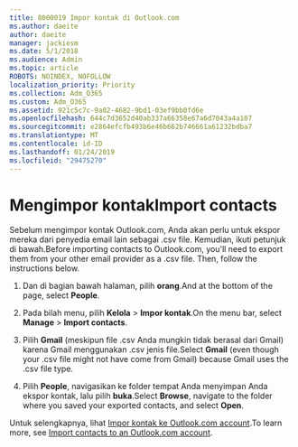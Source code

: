 ```yaml
---
title: 8000019 Impor kontak di Outlook.com
ms.author: daeite
author: daeite
manager: jackiesm
ms.date: 5/1/2018
ms.audience: Admin
ms.topic: article
ROBOTS: NOINDEX, NOFOLLOW
localization_priority: Priority
ms.collection: Adm_O365
ms.custom: Adm_O365
ms.assetid: 921c5c7c-9a02-4682-9bd1-03ef9bb0fd6e
ms.openlocfilehash: 644c7d3652d40ab337a66358e67a6d7043a4a107
ms.sourcegitcommit: e2864efcfb493b6e46b662b746661a61232bdba7
ms.translationtype: MT
ms.contentlocale: id-ID
ms.lasthandoff: 01/24/2019
ms.locfileid: "29475270"
---
```

# <a name="import-contacts"></a><span data-ttu-id="beace-102">Mengimpor kontak</span><span class="sxs-lookup"><span data-stu-id="beace-102">Import contacts</span></span>

<span data-ttu-id="beace-p101">Sebelum mengimpor kontak Outlook.com, Anda akan perlu untuk ekspor mereka dari penyedia email lain sebagai .csv file. Kemudian, ikuti petunjuk di bawah.</span><span class="sxs-lookup"><span data-stu-id="beace-p101">Before importing contacts to Outlook.com, you'll need to export them from your other email provider as a .csv file. Then, follow the instructions below.</span></span>
  
1. <span data-ttu-id="beace-105">Dan di bagian bawah halaman, pilih **orang**.</span><span class="sxs-lookup"><span data-stu-id="beace-105">And at the bottom of the page, select **People**.</span></span> 
    
2. <span data-ttu-id="beace-106">Pada bilah menu, pilih **Kelola** \> **Impor kontak**.</span><span class="sxs-lookup"><span data-stu-id="beace-106">On the menu bar, select **Manage** \> **Import contacts**.</span></span> 
    
3. <span data-ttu-id="beace-107">Pilih **Gmail** (meskipun file .csv Anda mungkin tidak berasal dari Gmail) karena Gmail menggunakan .csv jenis file.</span><span class="sxs-lookup"><span data-stu-id="beace-107">Select **Gmail** (even though your .csv file might not have come from Gmail) because Gmail uses the .csv file type.</span></span> 
    
4. <span data-ttu-id="beace-108">Pilih **People**, navigasikan ke folder tempat Anda menyimpan Anda ekspor kontak, lalu pilih **buka**.</span><span class="sxs-lookup"><span data-stu-id="beace-108">Select **Browse**, navigate to the folder where you saved your exported contacts, and select **Open**.</span></span> 
    
<span data-ttu-id="beace-109">Untuk selengkapnya, lihat [Impor kontak ke Outlook.com account](https://go.microsoft.com/fwlink/p/?linkid=873136).</span><span class="sxs-lookup"><span data-stu-id="beace-109">To learn more, see [Import contacts to an Outlook.com account](https://go.microsoft.com/fwlink/p/?linkid=873136).</span></span>
  

